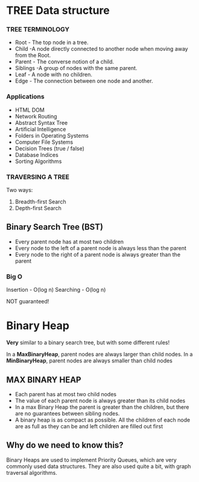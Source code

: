 # TREE Data structure

### TREE TERMINOLOGY

- Root - The top node in a tree.
- Child -A node directly connected to another node when moving away from the Root.
- Parent - The converse notion of a child.
- Siblings -A group of nodes with the same parent.
- Leaf - A node with no children.
- Edge - The connection between one node and another.

### Applications

- HTML DOM
- Network Routing
- Abstract Syntax Tree
- Artificial Intelligence
- Folders in Operating Systems
- Computer File Systems
- Decision Trees (true / false)
- Database Indices
- Sorting Algorithms

### TRAVERSING A TREE

Two ways:

1. Breadth-first Search
2. Depth-first Search

## Binary Search Tree (BST)

- Every parent node has at most two children
- Every node to the left of a parent node is always less than the parent
- Every node to the right of a parent node is always greater than the parent

### Big O

Insertion - O(log n)
Searching - O(log n)

NOT guaranteed!

# Binary Heap

**Very** similar to a binary search tree, but with some different rules!

In a **MaxBinaryHeap**, parent nodes are always larger than child nodes. In a **MinBinaryHeap**, parent nodes are always smaller than child nodes

## MAX BINARY HEAP

- Each parent has at most two child nodes
- The value of each parent node is always greater than its child nodes
- In a max Binary Heap the parent is greater than the children, but there are no guarantees between sibling nodes.
- A binary heap is as compact as possible. All the children of each node are as full as they can be and left children are filled out first

## Why do we need to know this?

Binary Heaps are used to implement Priority Queues, which are very commonly used data structures. They are also used quite a bit, with graph traversal algorithms.
